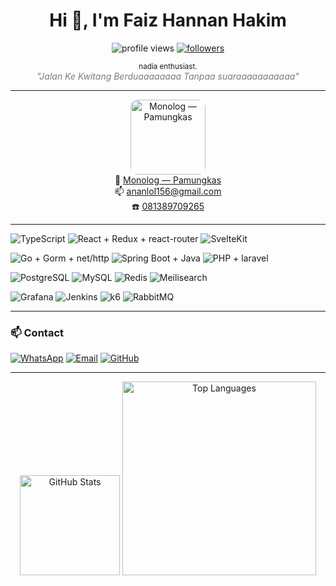 <h1 align="center">Hi 👋, I'm Faiz Hannan Hakim</h1>

<p align="center">
  <img src="https://komarev.com/ghpvc/?username=faizh&label=Profile%20Views&color=0e75b6&style=flat" alt="profile views" />
  <a href="https://github.com/faizh?tab=followers">
    <img src="https://img.shields.io/github/followers/faizh?label=Followers&style=flat" alt="followers" />
  </a>
</p>

<p align="center">
  <small>nadia enthusiast.</small><br/>
  <em style="color: #7c7c7c">"Jalan Ke Kwitang Berduaaaaaaaa Tanpaa suaraaaaaaaaaaa"</em>
</p>

---

<div align="center" style="margin-top:12px;">
  <a href="https://open.spotify.com/track/2XPPqyi6LiRX7zM4q8pLQ8" target="_blank">
    <img src="https://i1.sndcdn.com/artworks-000606599605-gzs2k7-t500x500.jpg" alt="Monolog — Pamungkas" width="120" style="border-radius:12px;" />
  </a>
  <div>
    🎵 <a href="https://open.spotify.com/track/2XPPqyi6LiRX7zM4q8pLQ8" target="_blank">Monolog — Pamungkas</a><br/>
    📫 <a href="mailto:ananlol156@gmail.com">ananlol156@gmail.com</a><br/>
    ☎️ <a href="https://wa.me/6281389709265">081389709265</a>
  </div>
</div>

---
![TypeScript](https://img.shields.io/badge/-TypeScript-3178C6?style=for-the-badge&logo=typescript&logoColor=white)
![React + Redux + react-router](https://img.shields.io/badge/-React-61DAFB?style=for-the-badge&logo=react&logoColor=black)
![SvelteKit](https://img.shields.io/badge/-SvelteKit-FF3E00?style=for-the-badge&logo=svelte&logoColor=white)

![Go + Gorm + net/http](https://img.shields.io/badge/-Golang-00ADD8?style=for-the-badge&logo=go&logoColor=white)
![Spring Boot + Java](https://img.shields.io/badge/-SpringBoot-6DB33F?style=for-the-badge&logo=spring&logoColor=white)
![PHP + laravel](https://img.shields.io/badge/-PHP-777BB4?style=for-the-badge&logo=php&logoColor=white)

![PostgreSQL](https://img.shields.io/badge/-PostgreSQL-316192?style=for-the-badge&logo=postgresql&logoColor=white)
![MySQL](https://img.shields.io/badge/-MySQL-4479A1?style=for-the-badge&logo=mysql&logoColor=white)
![Redis](https://img.shields.io/badge/-Redis-DC382D?style=for-the-badge&logo=redis&logoColor=white)
![Meilisearch](https://img.shields.io/badge/-Meilisearch-FF3E00?style=for-the-badge&logo=meilisearch&logoColor=white)

![Grafana](https://img.shields.io/badge/-Grafana-F46800?style=for-the-badge&logo=grafana&logoColor=white)
![Jenkins](https://img.shields.io/badge/-Jenkins-D24939?style=for-the-badge&logo=jenkins&logoColor=white)
![k6](https://img.shields.io/badge/-k6-7D64FF?style=for-the-badge&logo=k6&logoColor=white)
![RabbitMQ](https://img.shields.io/badge/-RabbitMQ-FF6600?style=for-the-badge&logo=rabbitmq&logoColor=white)

---

### 📫 Contact
[![WhatsApp](https://img.shields.io/badge/-081389709265-25D366?style=for-the-badge&logo=whatsapp&logoColor=white)](https://wa.me/6281389709265)
[![Email](https://img.shields.io/badge/-ananlol156@gmail.com-D14836?style=for-the-badge&logo=gmail&logoColor=white)](mailto:ananlol156@gmail.com)
[![GitHub](https://img.shields.io/badge/-anan112pcmec-181717?style=for-the-badge&logo=github&logoColor=white)](https://github.com/anan112pcmec)

---

<p align="center">
  <img src="https://github-readme-stats.vercel.app/api?username=anan112pcmec&show_icons=true&theme=radical" alt="GitHub Stats" height="160"/>
  <img src="https://github-readme-stats.vercel.app/api/top-langs/?username=anan112pcmec&layout=donut&theme=radical" alt="Top Languages" height="310"/>
</p>

